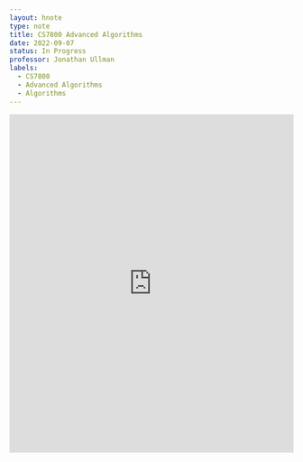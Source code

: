 ```yaml
---
layout: hnote
type: note
title: CS7800 Advanced Algorithms
date: 2022-09-07
status: In Progress
professor: Jonathan Ullman
labels:
  - CS7800
  - Advanced Algorithms
  - Algorithms
---
```


<iframe src="https://drive.google.com/embeddedfolderview?id=1AHnhIjZdDZgawn296nU8pLAhUs0zn1Qx#list" style="width:100%; height:600px; border:0;"></iframe>
